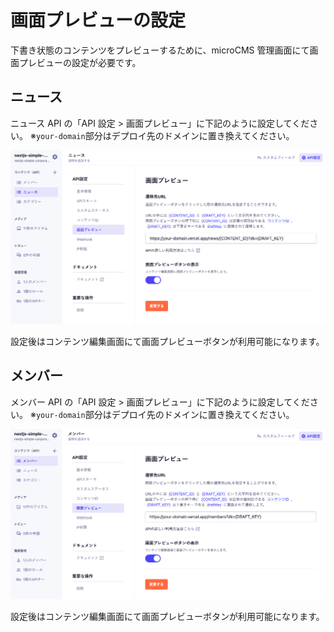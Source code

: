 # 画面プレビューの設定

下書き状態のコンテンツをプレビューするために、microCMS 管理画面にて画面プレビューの設定が必要です。

## ニュース

ニュース API の「API 設定 > 画面プレビュー」に下記のように設定してください。
※`your-domain`部分はデプロイ先のドメインに置き換えてください。

![](public/news-preview.png)

設定後はコンテンツ編集画面にて画面プレビューボタンが利用可能になります。

## メンバー

メンバー API の「API 設定 > 画面プレビュー」に下記のように設定してください。
※`your-domain`部分はデプロイ先のドメインに置き換えてください。

![](public/members-preview.png)

設定後はコンテンツ編集画面にて画面プレビューボタンが利用可能になります。
